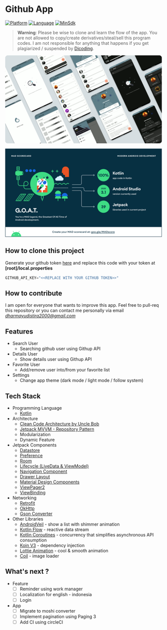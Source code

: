 # Github App

[![Platform](https://img.shields.io/badge/platform-Android-green)](https://github.com/dharmayudistira/github-app/blob/master/app/build.gradle)
[![Language](https://img.shields.io/badge/language-Kotlin-blue)](https://github.com/dharmayudistira/github-app/blob/master/app/build.gradle)
[![MinSdk](https://img.shields.io/badge/minsdk-21-red)](https://github.com/dharmayudistira/github-app/blob/master/app/build.gradle)

> <b>Warning</b>:  Please be wise to clone and learn the flow of the app. You are not allowed to copy/create derivatives/steal/sell this program codes. I am not responsible for anything that happens if you get plagiarized / suspended by [Dicoding](https://www.dicoding.com).

<p align="center">
    <img src="assets_readme/img_overview_app.png"/>
</p>

<p align="center">
    <img src="assets_readme/img_mad_score.png"/>
</p>

## How to clone this project
Generate your github token [here](https://github.com/settings/tokens) and replace this code with your token at **[root]/local.properties**
```kotlin
GITHUB_API_KEY="<<REPLACE WITH YOUR GITHUB TOKEN>>"
```
## How to contribute
I am open for everyone that wants to improve this app. Feel free to pull-req this repository or you can contact me personally via email *dharmayudistira2000@gmail.com*

## Features
- Search User
  - Searching github user using Githup API
- Details User
  - Show details user using Githup API
- Favorite User
  - Add/remove user into/from your favorite list
- Settings
  - Change app theme (dark mode / light mode / follow system)

## Tech Stack
- Programming Language
  - [Kotlin](https://kotlinlang.org/)
- Architecture
  - [Clean Code Architecture by Uncle Bob](http://cleancoder.com/products)
  - [Jetpack MVVM - Repository Pattern](https://developer.android.com/jetpack/guide)
  - Modularization
  - Dynamic Feature
- Jetpack Components
  - [Datastore ](https://developer.android.com/jetpack/androidx/releases/datastore)
  - [Preference](https://developer.android.com/jetpack/androidx/releases/preference)
  - [Room](https://developer.android.com/jetpack/androidx/releases/room)
  - [Lifecycle (LiveData & ViewModel)](https://developer.android.com/jetpack/androidx/releases/lifecycle)
  - [Navigation Component](https://developer.android.com/jetpack/androidx/releases/navigation)
  - [Drawer Layout](https://developer.android.com/jetpack/androidx/releases/drawerlayout)
  - [Material Design Components](https://material.io/develop/android)
  - [ViewPager2](https://developer.android.com/jetpack/androidx/releases/viewpager2)
  - [ViewBinding](https://developer.android.com/topic/libraries/view-binding)
- Networking
  - [Retrofit](https://square.github.io/retrofit/)
  - [OkHttp](http://square.github.io/okhttp/)
  - [Gson Converter](https://github.com/google/gson)
- Other Libraries
  - [AndroidVeil](https://github.com/skydoves/AndroidVeil) - show a list with shimmer animation
  - [Kotlin Flow](https://developer.android.com/kotlin/flow) - reactive data stream
  - [Kotlin Coroutines](https://developer.android.com/kotlin/coroutines) - concurrency that simplifies asynchronous API consumption
  - [Koin V3](https://insert-koin.io/docs/setup/v3) - dependency injection
  - [Lottie Animation](https://github.com/airbnb/lottie-android) - cool & smooth animation 
  - [Coil](https://coil-kt.github.io/coil/) - image loader 

## What's next ?
- Feature
  - [ ] Reminder using work manager
  - [ ] Localization for english - indonesia
  - [ ] Login
- App
  - [ ] Migrate to moshi converter
  - [ ] Implement pagination using Paging 3
  - [ ] Add CI using circleCI
